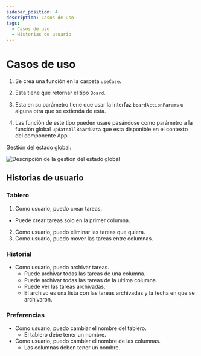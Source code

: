 ```yaml
---
sidebar_position: 4
description: Casos de uso
tags: 
  - Casos de uso
  - Historias de usuario
---
```


# Casos de uso

1. Se crea una función en la carpeta `useCase`.

2. Esta tiene que retornar el tipo `Board`.

3. Esta en su parámetro tiene que usar la interfaz `boardActionParams` o alguna otra que se extienda de esta.

4. Las función de este tipo pueden usare pasándose como parámetro a la función global `updateAllBoardData` que esta disponible en el contexto del componente App.

Gestión del estado global:

![Descripción de la gestión del estado global](/img/context.svg)

## Historias de usuario

### Tablero

1. Como usuario, puedo crear tareas.
  * Puede crear tareas solo en la primer columna.
2. Como usuario, puedo eliminar las tareas que quiera.
3. Como usuario, puedo mover las tareas entre columnas.

### Historial

* Como usuario, puedo archivar tareas.
  * Puede archivar todas las tareas de una columna.
  * Puede archivar todas las tareas de la ultima columna.
  * Puede ver las tareas archivadas.
  * El archivo es una lista con las tareas archivadas y la fecha en que se archivaron.

### Preferencias

* Como usuario, puedo cambiar el nombre del tablero.
  * El tablero debe tener un nombre.
* Como usuario, puedo cambiar el nombre de las columnas.
  * Las columnas deben tener un nombre.